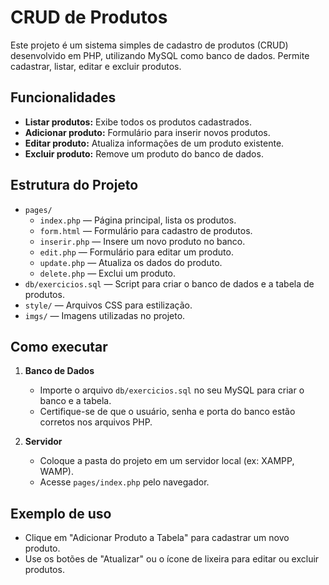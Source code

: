 # CRUD de Produtos

Este projeto é um sistema simples de cadastro de produtos (CRUD) desenvolvido em PHP, utilizando MySQL como banco de dados. Permite cadastrar, listar, editar e excluir produtos.

## Funcionalidades

- **Listar produtos:** Exibe todos os produtos cadastrados.
- **Adicionar produto:** Formulário para inserir novos produtos.
- **Editar produto:** Atualiza informações de um produto existente.
- **Excluir produto:** Remove um produto do banco de dados.

## Estrutura do Projeto

- `pages/`
  - `index.php` — Página principal, lista os produtos.
  - `form.html` — Formulário para cadastro de produtos.
  - `inserir.php` — Insere um novo produto no banco.
  - `edit.php` — Formulário para editar um produto.
  - `update.php` — Atualiza os dados do produto.
  - `delete.php` — Exclui um produto.
- `db/exercicios.sql` — Script para criar o banco de dados e a tabela de produtos.
- `style/` — Arquivos CSS para estilização.
- `imgs/` — Imagens utilizadas no projeto.

## Como executar

1. **Banco de Dados**
   - Importe o arquivo `db/exercicios.sql` no seu MySQL para criar o banco e a tabela.
   - Certifique-se de que o usuário, senha e porta do banco estão corretos nos arquivos PHP.

2. **Servidor**
   - Coloque a pasta do projeto em um servidor local (ex: XAMPP, WAMP).
   - Acesse `pages/index.php` pelo navegador.

## Exemplo de uso

- Clique em "Adicionar Produto a Tabela" para cadastrar um novo produto.
- Use os botões de "Atualizar" ou o ícone de lixeira para editar ou excluir produtos.